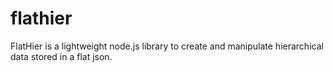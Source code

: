 # flathier
FlatHier is a lightweight node.js library to create and manipulate hierarchical data stored in a flat json. 
